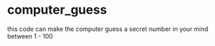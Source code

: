 # computer_guess
this code can make the computer guess a secret number in your mind between 1 - 100
